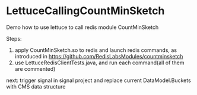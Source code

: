# LettuceCallingCountMinSketch

Demo how to use lettuce to call redis module CountMinSketch

Steps:
1. apply CountMinSketch.so to redis and launch redis commands, as introduced in https://github.com/RedisLabsModules/countminsketch
2. use LettuceRedisClientTests.java, and run each command(all of them are commented)


next:
trigger signal in signal project and replace current DataModel.Buckets with CMS data structure 
